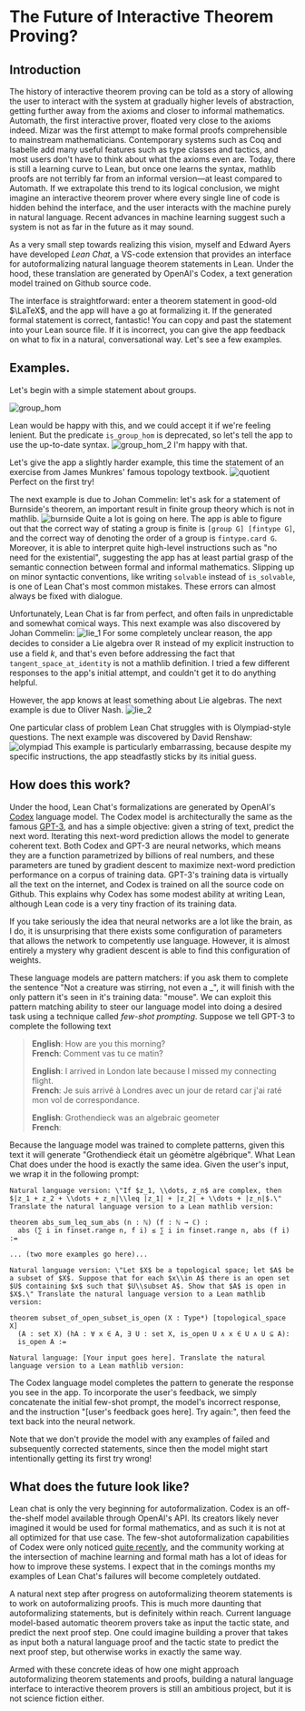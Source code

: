 # The Future of Interactive Theorem Proving?

## Introduction

The history of interactive theorem proving can be told as a story of allowing the user to interact with the system at gradually higher levels of abstraction, getting further away from the axioms and closer to informal mathematics. Automath, the first interactive prover, floated very close to the axioms indeed. Mizar was the first attempt to make formal proofs comprehensible to mainstream mathematicians. Contemporary systems such as Coq and Isabelle add many useful features such as type classes and tactics, and most users don't have to think about what the axioms even are.  Today, there is still a learning curve to Lean, but once one learns the syntax, mathlib proofs are not terribly far from an informal version—at least compared to Automath. If we extrapolate this trend to its logical conclusion, we might imagine an interactive theorem prover where every single line of code is hidden behind the interface, and the user interacts with the machine purely in natural language. Recent advances in machine learning suggest such a system is not as far in the future as it may sound.

As a very small step towards realizing this vision, myself and Edward Ayers have developed *Lean Chat*, a VS-code extension that provides an interface for autoformalizing natural language theorem statements in Lean. Under the hood, these translation are generated by OpenAI's Codex, a text generation model trained on Github source code.

The interface is straightforward: enter a theorem statement in good-old $\LaTeX$, and the app will have a go at formalizing it. If the generated formal statement is correct, fantastic! You can copy and past the statement into your Lean source file. If it is incorrect, you can give the app feedback on what to fix in a natural, conversational way. Let's see a few examples.

## Examples.
Let's begin with a simple statement about groups.

![group_hom](images/group_hom.png)

Lean would be happy with this, and we could accept it if we're feeling lenient. But the predicate `is_group_hom` is deprecated, so let's tell the app to use the up-to-date syntax.
![group_hom_2](images/group_hom_1.png)
I'm happy with that.

Let's give the app a slightly harder example, this time the statement of an exercise from James Munkres' famous topology textbook.
![quotient](images/quotient.png)
Perfect on the first try!

The next example is due to Johan Commelin: let's ask for a statement of Burnside's theorem, an important result in finite group theory which is not in mathlib.
![burnside](images/burnside.png)
Quite a lot is going on here. The app is able to figure out that the correct way of stating a group is finite is `[group G] [fintype G]`, and the correct way of denoting the order of a group is `fintype.card G`. Moreover, it is able to interpret quite high-level instructions such as "no need for the existential", suggesting the app has at least partial grasp of the semantic connection between formal and informal mathematics. Slipping up on minor syntactic conventions, like writing `solvable` instead of `is_solvable`, is one of Lean Chat's most common mistakes. These errors can almost always be fixed with dialogue.

Unfortunately, Lean Chat is far from perfect, and often fails in unpredictable and somewhat comical ways. This next example was also discovered by Johan Commelin:
![lie_1](images/lie_1.png)
For some completely unclear reason, the app decides to consider a Lie algebra over $\mathbb{R}$ instead of my explicit instruction to use a field $k$, and that's even before addressing the fact that `tangent_space_at_identity` is not a mathlib definition. I tried a few different responses to the app's initial attempt, and couldn't get it to do anything helpful.

However, the app knows at least something about Lie algebras. The next example is due to Oliver Nash.
![lie_2](images/lie_2.png)

One particular class of problem Lean Chat struggles with is Olympiad-style questions. The next example was discovered by David Renshaw:
![olympiad](images/olympiad.png)
This example is particularly embarrassing, because despite my specific instructions, the app steadfastly sticks by its initial guess.

## How does this work?
Under the hood, Lean Chat's formalizations are generated by OpenAI's [Codex](https://openai.com/blog/openai-codex/) language model. The Codex model is architecturally the same as the famous [GPT-3](https://arxiv.org/abs/2005.14165), and has a simple objective: given a string of text, predict the next word. Iterating this next-word prediction allows the model to generate coherent text. Both Codex and GPT-3 are neural networks, which means they are a function parametrized by billions of real numbers, and these parameters are tuned by gradient descent to maximize next-word prediction performance on a corpus of training data. GPT-3's training data is virtually all the text on the internet, and Codex is trained on all the source code on Github. This explains why Codex has some modest ability at writing Lean, although Lean code is a very tiny fraction of its training data.

If you take seriously the idea that neural networks are a lot like the brain, as I do, it is unsurprising that there exists some configuration of parameters that allows the network to competently use language. However, it is almost entirely a mystery why gradient descent is able to find this configuration of weights.

These language models are pattern matchers: if you ask them to complete the sentence "Not a creature was stirring, not even a \_", it will finish with the only pattern it's seen in it's training data: "mouse". We can exploit this pattern matching ability to steer our language model into doing a desired task using a technique called *few-shot prompting*. Suppose we tell GPT-3 to complete the following text
> **English**: How are you this morning?  
> **French**: Comment vas tu ce matin?  
> 
> **English**: I arrived in London late because I missed my connecting flight.  
> **French**: Je suis arrivé à Londres avec un jour de retard car j'ai raté mon vol de correspondance.  
> 
> **English**: Grothendieck was an algebraic geometer  
> **French**:

Because the language model was trained to complete patterns, given this text it will generate "Grothendieck était un géomètre algébrique". What Lean Chat does under the hood is exactly the same idea. Given the user's input, we wrap it in the following prompt:

```
Natural language version: \"If $z_1, \\dots, z_n$ are complex, then $|z_1 + z_2 + \\dots + z_n|\\leq |z_1| + |z_2| + \\dots + |z_n|$.\" Translate the natural language version to a Lean mathlib version:

theorem abs_sum_leq_sum_abs (n : ℕ) (f : ℕ → ℂ) :
  abs (∑ i in finset.range n, f i) ≤ ∑ i in finset.range n, abs (f i) :=

... (two more examples go here)...

Natural language version: \"Let $X$ be a topological space; let $A$ be a subset of $X$. Suppose that for each $x\\in A$ there is an open set $U$ containing $x$ such that $U\\subset A$. Show that $A$ is open in $X$.\" Translate the natural language version to a Lean mathlib version:

theorem subset_of_open_subset_is_open (X : Type*) [topological_space X]
  (A : set X) (hA : ∀ x ∈ A, ∃ U : set X, is_open U ∧ x ∈ U ∧ U ⊆ A):
  is_open A :=

Natural language: [Your input goes here]. Translate the natural language version to a Lean mathlib version:
```
The Codex language model completes the pattern to generate the response you see in the app. To incorporate the user's feedback, we simply concatenate the initial few-shot prompt, the model's incorrect response, and the instruction "[user's feedback goes here]. Try again:", then feed the text back into the neural network.

Note that we don't provide the model with any examples of failed and subsequently corrected statements, since then the model might start intentionally getting its first try wrong!

## What does the future look like?
Lean chat is only the very beginning for autoformalization. Codex is an off-the-shelf model available through OpenAI's API. Its creators likely never imagined it would be used for formal mathematics, and as such it is not at all optimized for that use case. The few-shot autoformalization capabilities of Codex were only noticed [quite recently](https://arxiv.org/abs/2205.12615), and the community working at the intersection of machine learning and formal math has a lot of ideas for how to improve these systems. I expect that in the comings months my examples of Lean Chat's failures will become completely outdated.

A natural next step after progress on autoformalizing theorem statements is to work on autoformalizing proofs. This is much more daunting that autoformalizing statements, but is definitely within reach. Current language model-based automatic theorem provers take as input the tactic state, and predict the next proof step. One could imagine building a prover that takes as input both a natural language proof and the tactic state to predict the next proof step, but otherwise works in exactly the same way.

Armed with these concrete ideas of how one might approach autoformalizing theorem statements and proofs, building a natural language interface to interactive theorem provers is still an ambitious project, but it is not science fiction either.
